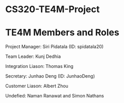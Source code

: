 # CS320-TE4M-Project

# TE4M Members and Roles
Project Manager: Siri Pidatala (ID: spidatala20) 

Team Leader: Kunj Dedhia

Integration Liason: Thomas King

Secretary: Junhao Deng (ID: JunhaoDeng)

Customer Liason: Albert Zhou

Undefied: Naman Ranawat and Simon Nathans
					
